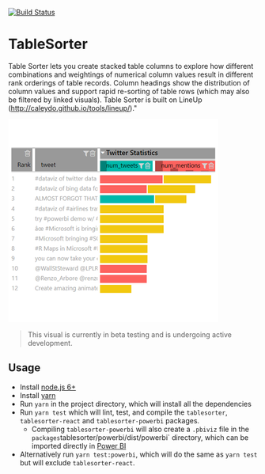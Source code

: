 [![Build Status](https://travis-ci.org/Microsoft/PowerBI-visuals-TableSorter.svg?branch=develop)](https://travis-ci.org/Microsoft/PowerBI-visuals-TableSorter)

# TableSorter
Table Sorter lets you create stacked table columns to explore how different combinations and weightings of numerical column values result in different rank orderings of table records. Column headings show the distribution of column values and support rapid re-sorting of table rows (which may also be filtered by linked visuals). Table Sorter is built on LineUp (http://caleydo.github.io/tools/lineup/)."

 ![TableSorter](/assets/screenshot.png?raw=true)

> This visual is currently in beta testing and is undergoing active development.


## Usage
* Install [node.js 6+](https://nodejs.org)
* Install [yarn](https://yarnpkg.com/lang/en/docs/install)
* Run `yarn` in the project directory, which will install all the dependencies
* Run `yarn test` which will lint, test, and compile the `tablesorter`, `tablesorter-react` and `tablesorter-powerbi` packages.
    * Compiling `tablesorter-powerbi` will also create a `.pbiviz` file in the `packages`tablesorter/powerbi/dist/powerbi` directory, which can be imported directly in [Power BI](https://app.powerbi.com/)
* Alternatively run `yarn test:powerbi`, which will do the same as `yarn test` but will exclude `tablesorter-react`.
